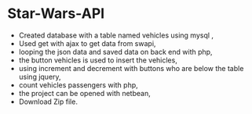 # Star-Wars-API
- Created database with a table named vehicles using mysql ,
- Used get with ajax to get data from swapi,
- looping the json data and saved data on back end with php,
-  the button vehicles is used to insert the vehicles,
- using increment and decrement with buttons who are below the table  using jquery,
 - count vehicles passengers with php,
- the project can be opened with netbean,
- Download Zip file.
